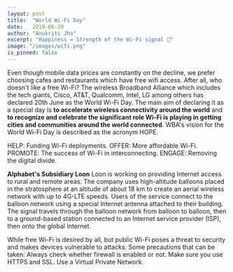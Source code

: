 ```yaml
---
layout: post
title:  "World Wi-Fi Day"
date:   2019-06-20
author: "Anukriti Jha"
excerpt: "Happiness = Strength of the Wi-Fi signal 🙂"
image: "/images/wifi.png"
is_pinned: false
---
```

Even though mobile data prices are constantly on the decline, we prefer choosing cafes and restaurants which have free wifi access.
After all, who doesn't like a free Wi-Fi?
The wireless Broadband Alliance which includes the tech giants, Cisco, AT&T, Qualcomm, Intel, LG among others has declared 20th June as the World Wi-Fi Day.
The main aim of declaring it as a special day is **to accelerate wireless connectivity around the world** and **to recognize and celebrate the significant role Wi-Fi is playing in getting cities and communities around the world connected**.
WBA's vision for the World Wi-Fi Day is described as the acronym HOPE.

HELP: Funding Wi-Fi deployments.
OFFER: More affordable Wi-Fi.
PROMOTE: The success of Wi-Fi in interconnecting.
ENGAGE: Removing the digital divide.

**Alphabet's Subsidiary Loon**
Loon is working on providing Internet access to rural and remote areas. The company uses high-altitude balloons placed in the stratosphere at an altitude of about 18 km to create an aerial wireless network with up to 4G-LTE speeds. Users of the service connect to the balloon network using a special Internet antenna attached to their building. The signal travels through the balloon network from balloon to balloon, then to a ground-based station connected to an Internet service provider (ISP), then onto the global Internet.

While free Wi-Fi is desired by all, but public Wi-Fi poses a threat to security and makes devices vulnerable to attacks. Some precautions that can be taken:
Always check whether firewall is enabled or not.
Make sure you use HTTPS and SSL.
Use a Virtual Private Network.
